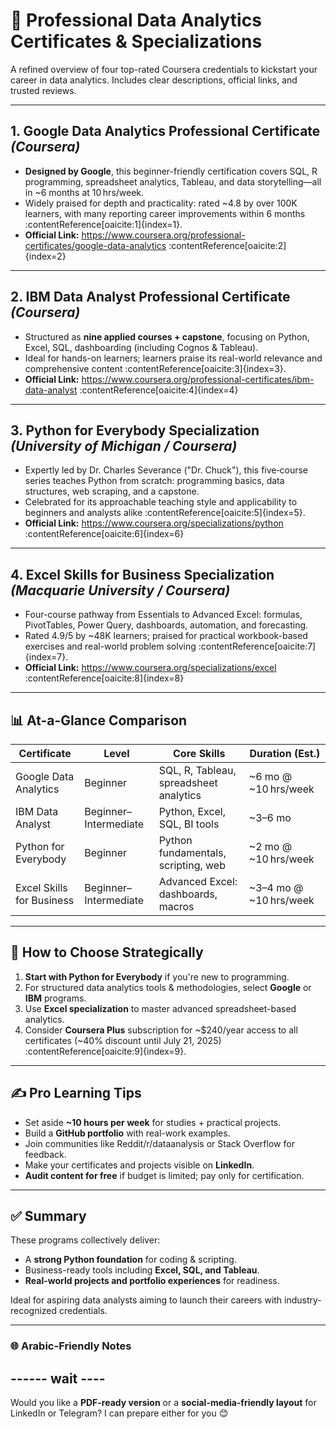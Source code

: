 <div dir="ltr" align="left">

# 🚀 Professional Data Analytics Certificates & Specializations

A refined overview of four top-rated Coursera credentials to kickstart your career in data analytics. Includes clear descriptions, official links, and trusted reviews.

---

## 1. Google Data Analytics Professional Certificate *(Coursera)*

- **Designed by Google**, this beginner-friendly certification covers SQL, R programming, spreadsheet analytics, Tableau, and data storytelling—all in ~6 months at 10 hrs/week.  
- Widely praised for depth and practicality: rated ~4.8 by over 100K learners, with many reporting career improvements within 6 months :contentReference[oaicite:1]{index=1}.  
- **Official Link:** https://www.coursera.org/professional-certificates/google-data-analytics :contentReference[oaicite:2]{index=2}

---

## 2. IBM Data Analyst Professional Certificate *(Coursera)*

- Structured as **nine applied courses + capstone**, focusing on Python, Excel, SQL, dashboarding (including Cognos & Tableau).  
- Ideal for hands-on learners; learners praise its real-world relevance and comprehensive content :contentReference[oaicite:3]{index=3}.  
- **Official Link:** https://www.coursera.org/professional-certificates/ibm-data-analyst :contentReference[oaicite:4]{index=4}

---

## 3. Python for Everybody Specialization *(University of Michigan / Coursera)*

- Expertly led by Dr. Charles Severance ("Dr. Chuck"), this five‑course series teaches Python from scratch: programming basics, data structures, web scraping, and a capstone.  
- Celebrated for its approachable teaching style and applicability to beginners and analysts alike :contentReference[oaicite:5]{index=5}.  
- **Official Link:** https://www.coursera.org/specializations/python :contentReference[oaicite:6]{index=6}

---

## 4. Excel Skills for Business Specialization *(Macquarie University / Coursera)*

- Four-course pathway from Essentials to Advanced Excel: formulas, PivotTables, Power Query, dashboards, automation, and forecasting.  
- Rated 4.9/5 by ~48K learners; praised for practical workbook-based exercises and real-world problem solving :contentReference[oaicite:7]{index=7}.  
- **Official Link:** https://www.coursera.org/specializations/excel :contentReference[oaicite:8]{index=8}

---

## 📊 At-a-Glance Comparison

| Certificate                            | Level                     | Core Skills                              | Duration (Est.)           |
|----------------------------------------|----------------------------|------------------------------------------|----------------------------|
| Google Data Analytics                  | Beginner                  | SQL, R, Tableau, spreadsheet analytics   | ~6 mo @ ~10 hrs/week       |
| IBM Data Analyst                       | Beginner–Intermediate     | Python, Excel, SQL, BI tools             | ~3–6 mo                    |
| Python for Everybody                   | Beginner                  | Python fundamentals, scripting, web      | ~2 mo @ ~10 hrs/week       |
| Excel Skills for Business              | Beginner–Intermediate     | Advanced Excel: dashboards, macros       | ~3–4 mo @ ~10 hrs/week     |

---

## 🧭 How to Choose Strategically

1. **Start with Python for Everybody** if you're new to programming.  
2. For structured data analytics tools & methodologies, select **Google** or **IBM** programs.  
3. Use **Excel specialization** to master advanced spreadsheet-based analytics.  
4. Consider **Coursera Plus** subscription for ~\$240/year access to all certificates (~40% discount until July 21, 2025) :contentReference[oaicite:9]{index=9}.

---

## ✍️ Pro Learning Tips

- Set aside **~10 hours per week** for studies + practical projects.  
- Build a **GitHub portfolio** with real-work examples.  
- Join communities like Reddit/r/dataanalysis or Stack Overflow for feedback.  
- Make your certificates and projects visible on **LinkedIn**.  
- **Audit content for free** if budget is limited; pay only for certification.

---

## ✅ Summary

These programs collectively deliver:

- A **strong Python foundation** for coding & scripting.  
- Business-ready tools including **Excel, SQL, and Tableau**.  
- **Real-world projects and portfolio experiences** for readiness.  

Ideal for aspiring data analysts aiming to launch their careers with industry-recognized credentials.

---

### 🌐 Arabic-Friendly Notes
------  wait ----
---

Would you like a **PDF-ready version** or a **social-media-friendly layout** for LinkedIn or Telegram? I can prepare either for you 😊

</div>
